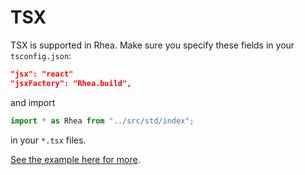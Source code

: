 # TSX

TSX is supported in Rhea. Make sure you specify these fields in your `tsconfig.json`:

```json
"jsx": "react"
"jsxFactory": "Rhea.build",
```

and import

```typescript
import * as Rhea from "../src/std/index";
```

in your `*.tsx` files.

[See the example here for more](../examples/jsx.tsx).
